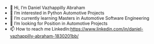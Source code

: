 - 👋 Hi, I’m Daniel Vazhappilly Abraham
- 👀 I’m interested in Python Automotive Projects
- 🌱 I’m currently learning Masters in Automotive Software Engineering
- 💞️ I’m looking for Position in Automotive Projects
- 📫 How to reach me LinkedIn:https://www.linkedin.com/in/daniel-vazhappilly-abraham-1830201bb/

<!---
Trintan/Trintan is a ✨ special ✨ repository because its `README.md` (this file) appears on your GitHub profile.
You can click the Preview link to take a look at your changes.
--->
